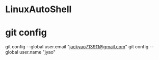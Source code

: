 # LinuxAutoShell

# git config

git config --global user.email "jackyao713911@gmail.com"
git config --global user.name "jyao"
